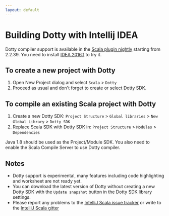 ```yaml
---
layout: default
---
```


Building Dotty with Intellij IDEA
=================================
Dotty compiler support is available in the [Scala plugin nightly] starting
from 2.2.39. You need to install [IDEA 2016.1] to try it.

## To create a new project with Dotty

1. Open New Project dialog and select `Scala` > `Dotty`
2. Proceed as usual and don't forget to create or select Dotty SDK.

## To compile an existing Scala project with Dotty

1. Create a new Dotty SDK:
   `Project Structure` > `Global libraries` > `New Global Library` > `Dotty SDK`
2. Replace Scala SDK with Dotty SDK in:
   `Project Structure` > `Modules` > `Dependencies`

Java 1.8 should be used as the Project/Module SDK. You also need to enable the
Scala Compile Server to use Dotty compiler.

## Notes
* Dotty support is experimental, many features including code highlighting and
  worksheet are not ready yet.
* You can download the latest version of Dotty without creating a new Dotty SDK
  with the `Update snapshot` button in the Dotty SDK library settings.
* Please report any problems to the [IntelliJ Scala issue tracker] or write
  to the [IntelliJ Scala gitter]

[Scala plugin nightly]: https://confluence.jetbrains.com/display/SCA/Scala+Plugin+Nightly
[IDEA 2016.1]: https://www.jetbrains.com/idea/nextversion/
[IntelliJ Scala issue tracker]: https://youtrack.jetbrains.com/issues/SCL
[IntelliJ Scala gitter]: https://gitter.im/JetBrains/intellij-scala
